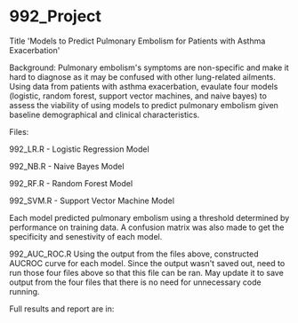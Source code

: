 # 992_Project

Title 'Models to Predict Pulmonary Embolism for Patients with Asthma Exacerbation'

Background: Pulmonary embolism's symptoms are non-specific and make it hard to diagnose as it may be confused with other lung-related ailments.
Using data from patients with asthma exacerbation, evaulate four models (logistic, random forest, support vector machines, and naive bayes)
to assess the viability of using models to predict pulmonary embolism given baseline demographical and clinical characteristics.

Files:

992_LR.R - Logistic Regression Model

992_NB.R - Naive Bayes Model

992_RF.R - Random Forest Model

992_SVM.R - Support Vector Machine Model

Each model predicted pulmonary embolism using a threshold determined by performance on training data. A confusion matrix was also made to get the specificity and senestivity of each model.

992_AUC_ROC.R
Using the output from the files above, constructed AUCROC curve for each model. Since the output wasn't saved out, need to run those four files above so that this file can be ran.
May update it to save output from the four files that there is no need for unnecessary code running.

Full results and report are in: 



